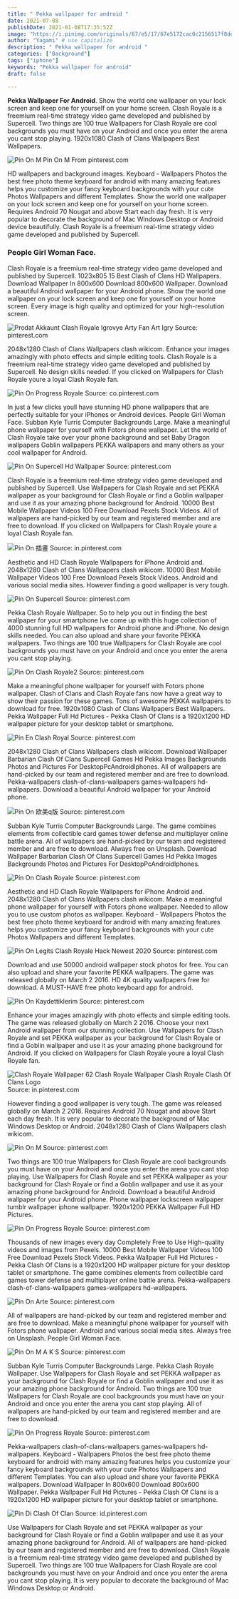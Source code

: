 ```yaml
---
title: " Pekka wallpaper for android "
date: 2021-07-08
publishDate: 2021-01-08T17:35:52Z
image: "https://i.pinimg.com/originals/67/e5/17/67e5172cac0c2156517f8de9eea391f5.png"
author: "Yagami" # use capitalize
description: " Pekka wallpaper for android "
categories: ["Background"]
tags: ["iphone"]
keywords: "Pekka wallpaper for android"
draft: false

---
```



**Pekka Wallpaper For Android**. Show the world one wallpaper on your lock screen and keep one for yourself on your home screen. Clash Royale is a freemium real-time strategy video game developed and published by Supercell. Two things are 100 true Wallpapers for Clash Royale are cool backgrounds you must have on your Android and once you enter the arena you cant stop playing. 1920x1080 Clash of Clans Wallpapers Best Wallpapers.

![Pin On M](https://i.pinimg.com/originals/2f/26/cf/2f26cfd6c7f2f4bd1bc185df8221068d.jpg "Pin On M")
Pin On M From pinterest.com


HD wallpapers and background images. Keyboard - Wallpapers Photos the best free photo theme keyboard for android with many amazing features helps you customize your fancy keyboard backgrounds with your cute Photos Wallpapers and different Templates. Show the world one wallpaper on your lock screen and keep one for yourself on your home screen. Requires Android 70 Nougat and above Start each day fresh. It is very popular to decorate the background of Mac Windows Desktop or Android device beautifully. Clash Royale is a freemium real-time strategy video game developed and published by Supercell.

### People Girl Woman Face.

Clash Royale is a freemium real-time strategy video game developed and published by Supercell. 1023x805 15 Best Clash of Clans HD Wallpapers. Download Wallpaper In 800x600 Download 800x600 Wallpaper. Download a beautiful Android wallpaper for your Android phone. Show the world one wallpaper on your lock screen and keep one for yourself on your home screen. Every image is high quality and optimized for your high-resolution screen.


![Prodat Akkaunt Clash Royale Igrovye Arty Fan Art Igry](https://i.pinimg.com/originals/de/a8/b9/dea8b9f14de750834c4298a3c0f8fff5.jpg "Prodat Akkaunt Clash Royale Igrovye Arty Fan Art Igry")
Source: pinterest.com

2048x1280 Clash of Clans Wallpapers clash wikicom. Enhance your images amazingly with photo effects and simple editing tools. Clash Royale is a freemium real-time strategy video game developed and published by Supercell. No design skills needed. If you clicked on Wallpapers for Clash Royale youre a loyal Clash Royale fan.

![Pin On Progress Royale](https://i.pinimg.com/originals/65/6d/f8/656df8ccc101a3234cf6457c7545ecc9.jpg "Pin On Progress Royale")
Source: co.pinterest.com

In just a few clicks youll have stunning HD phone wallpapers that are perfectly suitable for your iPhones or Android devices. People Girl Woman Face. Subban Kyle Turris Computer Backgrounds Large. Make a meaningful phone wallpaper for yourself with Fotors phone wallpaper. Let the world of Clash Royale take over your phone background and set Baby Dragon wallpapers Goblin wallpapers PEKKA wallpapers and many others as your cool wallpaper for Android.

![Pin On Supercell Hd Wallpaper](https://i.pinimg.com/originals/d3/02/02/d30202e679deb1076b248764a90d10cd.jpg "Pin On Supercell Hd Wallpaper")
Source: pinterest.com

Clash Royale is a freemium real-time strategy video game developed and published by Supercell. Use Wallpapers for Clash Royale and set PEKKA wallpaper as your background for Clash Royale or find a Goblin wallpaper and use it as your amazing phone background for Android. 10000 Best Mobile Wallpaper Videos 100 Free Download Pexels Stock Videos. All of wallpapers are hand-picked by our team and registered member and are free to download. If you clicked on Wallpapers for Clash Royale youre a loyal Clash Royale fan.

![Pin On 插畫](https://i.pinimg.com/originals/60/de/ce/60dece003cbe149bdb749fe545ce482d.jpg "Pin On 插畫")
Source: in.pinterest.com

Aesthetic and HD Clash Royale Wallpapers for iPhone Android and. 2048x1280 Clash of Clans Wallpapers clash wikicom. 10000 Best Mobile Wallpaper Videos 100 Free Download Pexels Stock Videos. Android and various social media sites. However finding a good wallpaper is very tough.

![Pin On Supercell](https://i.pinimg.com/originals/e8/52/e4/e852e41ce2f668ac99cf142378799261.jpg "Pin On Supercell")
Source: pinterest.com

Pekka Clash Royale Wallpaper. So to help you out in finding the best wallpaper for your smartphone Ive come up with this huge collection of 4000 stunning full HD wallpapers for Android phone and iPhone. No design skills needed. You can also upload and share your favorite PEKKA wallpapers. Two things are 100 true Wallpapers for Clash Royale are cool backgrounds you must have on your Android and once you enter the arena you cant stop playing.

![Pin On Clash Royale2](https://i.pinimg.com/originals/52/23/49/52234943f27ac1fa9e09b63ab4b0d3a5.png "Pin On Clash Royale2")
Source: pinterest.com

Make a meaningful phone wallpaper for yourself with Fotors phone wallpaper. Clash of Clans and Clash Royale fans now have a great way to show their passion for these games. Tons of awesome PEKKA wallpapers to download for free. 1920x1080 Clash of Clans Wallpapers Best Wallpapers. Pekka Wallpaper Full Hd Pictures - Pekka Clash Of Clans is a 1920x1200 HD wallpaper picture for your desktop tablet or smartphone.

![Pin En Clash Royal](https://i.pinimg.com/originals/74/93/d7/7493d71d06c7071ff1233b3daaa2dc0d.jpg "Pin En Clash Royal")
Source: pinterest.com

2048x1280 Clash of Clans Wallpapers clash wikicom. Download Wallpaper Barbarian Clash Of Clans Supercell Games Hd Pekka Images Backgrounds Photos and Pictures For DesktopPcAndroidIphones. All of wallpapers are hand-picked by our team and registered member and are free to download. Pekka-wallpapers clash-of-clans-wallpapers games-wallpapers hd-wallpapers. Download a beautiful Android wallpaper for your Android phone.

![Pin On 欧美q版](https://i.pinimg.com/originals/37/35/fc/3735fc20e02ff8104438b1253806bcf6.jpg "Pin On 欧美q版")
Source: pinterest.com

Subban Kyle Turris Computer Backgrounds Large. The game combines elements from collectible card games tower defense and multiplayer online battle arena. All of wallpapers are hand-picked by our team and registered member and are free to download. Always free on Unsplash. Download Wallpaper Barbarian Clash Of Clans Supercell Games Hd Pekka Images Backgrounds Photos and Pictures For DesktopPcAndroidIphones.

![Pin On Clash Royale](https://i.pinimg.com/originals/57/c3/e3/57c3e3e0f5f4ab5708a7684c3cea5826.jpg "Pin On Clash Royale")
Source: pinterest.com

Aesthetic and HD Clash Royale Wallpapers for iPhone Android and. 2048x1280 Clash of Clans Wallpapers clash wikicom. Make a meaningful phone wallpaper for yourself with Fotors phone wallpaper. Needed to allow you to use custom photos as wallpaper. Keyboard - Wallpapers Photos the best free photo theme keyboard for android with many amazing features helps you customize your fancy keyboard backgrounds with your cute Photos Wallpapers and different Templates.

![Pin On Legits Clash Royale Hack Newest 2020](https://i.pinimg.com/originals/30/5d/3a/305d3a5f0220d7adb02e721b299b423d.png "Pin On Legits Clash Royale Hack Newest 2020")
Source: pinterest.com

Download and use 50000 android wallpaper stock photos for free. You can also upload and share your favorite PEKKA wallpapers. The game was released globally on March 2 2016. HD 4K quality wallpapers free for download. A MUST-HAVE free photo keyboard app for android.

![Pin On Kaydettiklerim](https://i.pinimg.com/originals/fb/5f/00/fb5f00d6807b418d5461b5a0e38080bb.jpg "Pin On Kaydettiklerim")
Source: pinterest.com

Enhance your images amazingly with photo effects and simple editing tools. The game was released globally on March 2 2016. Choose your next Android wallpaper from our stunning collection. Use Wallpapers for Clash Royale and set PEKKA wallpaper as your background for Clash Royale or find a Goblin wallpaper and use it as your amazing phone background for Android. If you clicked on Wallpapers for Clash Royale youre a loyal Clash Royale fan.

![Clash Royale Wallpaper 62 Clash Royale Wallpaper Clash Royale Clash Of Clans Logo](https://i.pinimg.com/originals/88/d6/8b/88d68b42ce4bbf7e27ec1ffd4213e5ae.jpg "Clash Royale Wallpaper 62 Clash Royale Wallpaper Clash Royale Clash Of Clans Logo")
Source: in.pinterest.com

However finding a good wallpaper is very tough. The game was released globally on March 2 2016. Requires Android 70 Nougat and above Start each day fresh. It is very popular to decorate the background of Mac Windows Desktop or Android. 2048x1280 Clash of Clans Wallpapers clash wikicom.

![Pin On M](https://i.pinimg.com/originals/2f/26/cf/2f26cfd6c7f2f4bd1bc185df8221068d.jpg "Pin On M")
Source: pinterest.com

Two things are 100 true Wallpapers for Clash Royale are cool backgrounds you must have on your Android and once you enter the arena you cant stop playing. Use Wallpapers for Clash Royale and set PEKKA wallpaper as your background for Clash Royale or find a Goblin wallpaper and use it as your amazing phone background for Android. Download a beautiful Android wallpaper for your Android phone. Phone wallpaper lockscreen wallpaper tumblr wallpaper iphone wallpaper. 1920x1200 PEKKA Wallpaper Full HD Pictures.

![Pin On Progress Royale](https://i.pinimg.com/originals/0e/18/e6/0e18e6088c2d5041750d21dabb3fe943.jpg "Pin On Progress Royale")
Source: pinterest.com

Thousands of new images every day Completely Free to Use High-quality videos and images from Pexels. 10000 Best Mobile Wallpaper Videos 100 Free Download Pexels Stock Videos. Pekka Wallpaper Full Hd Pictures - Pekka Clash Of Clans is a 1920x1200 HD wallpaper picture for your desktop tablet or smartphone. The game combines elements from collectible card games tower defense and multiplayer online battle arena. Pekka-wallpapers clash-of-clans-wallpapers games-wallpapers hd-wallpapers.

![Pin On Arte](https://i.pinimg.com/originals/74/c0/29/74c029b938ca74256d17dc50416e3976.jpg "Pin On Arte")
Source: pinterest.com

All of wallpapers are hand-picked by our team and registered member and are free to download. Make a meaningful phone wallpaper for yourself with Fotors phone wallpaper. Android and various social media sites. Always free on Unsplash. People Girl Woman Face.

![Pin On M A K S](https://i.pinimg.com/736x/45/28/a7/4528a71b5ba058a7f1efc45de3d80a55.jpg "Pin On M A K S")
Source: pinterest.com

Subban Kyle Turris Computer Backgrounds Large. Pekka Clash Royale Wallpaper. Use Wallpapers for Clash Royale and set PEKKA wallpaper as your background for Clash Royale or find a Goblin wallpaper and use it as your amazing phone background for Android. Two things are 100 true Wallpapers for Clash Royale are cool backgrounds you must have on your Android and once you enter the arena you cant stop playing. All of wallpapers are hand-picked by our team and registered member and are free to download.

![Pin On Progress Royale](https://i.pinimg.com/originals/be/82/a6/be82a65765fab2b05afb4a01da1d1f48.jpg "Pin On Progress Royale")
Source: pinterest.com

Pekka-wallpapers clash-of-clans-wallpapers games-wallpapers hd-wallpapers. Keyboard - Wallpapers Photos the best free photo theme keyboard for android with many amazing features helps you customize your fancy keyboard backgrounds with your cute Photos Wallpapers and different Templates. You can also upload and share your favorite PEKKA wallpapers. Download Wallpaper In 800x600 Download 800x600 Wallpaper. Pekka Wallpaper Full Hd Pictures - Pekka Clash Of Clans is a 1920x1200 HD wallpaper picture for your desktop tablet or smartphone.

![Pin Di Clash Of Clan](https://i.pinimg.com/originals/67/e5/17/67e5172cac0c2156517f8de9eea391f5.png "Pin Di Clash Of Clan")
Source: id.pinterest.com

Use Wallpapers for Clash Royale and set PEKKA wallpaper as your background for Clash Royale or find a Goblin wallpaper and use it as your amazing phone background for Android. All of wallpapers are hand-picked by our team and registered member and are free to download. Clash Royale is a freemium real-time strategy video game developed and published by Supercell. Two things are 100 true Wallpapers for Clash Royale are cool backgrounds you must have on your Android and once you enter the arena you cant stop playing. It is very popular to decorate the background of Mac Windows Desktop or Android.

